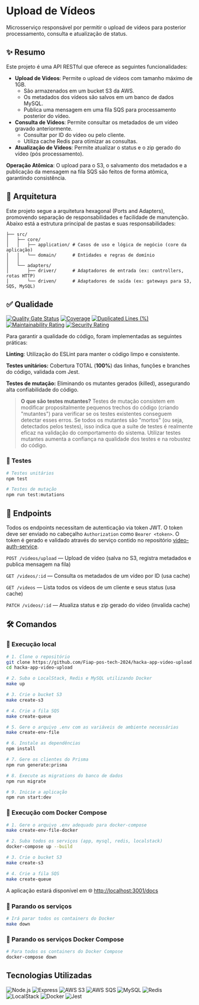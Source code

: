 # Upload de Vídeos
Microsserviço responsável por permitir o upload de vídeos para posterior processamento, consulta e atualização de status.

## ✨ Resumo
Este projeto é uma API RESTful que oferece as seguintes funcionalidades:

- **Upload de Vídeos**: Permite o upload de vídeos com tamanho máximo de 1GB.
  - São armazenados em um bucket S3 da AWS.
  - Os metadados dos vídeos são salvos em um banco de dados MySQL.
  - Publica uma mensagem em uma fila SQS para processamento posterior do vídeo.
- **Consulta de Vídeos**: Permite consultar os metadados de um vídeo gravado anteriormente.
  - Consultar por ID do vídeo ou pelo cliente.
  - Utiliza cache Redis para otimizar as consultas.
- **Atualização de Vídeos**: Permite atualizar o status e o zip gerado do vídeo (pós processamento).

**Operação Atômica**: O upload para o S3, o salvamento dos metadados e a publicação da mensagem na fila SQS são feitos de forma atômica, garantindo consistência.

## 📁 Arquitetura

Este projeto segue a arquitetura hexagonal (Ports and Adapters), promovendo separação de responsabilidades e facilidade de manutenção. Abaixo está a estrutura principal de pastas e suas responsabilidades:

```
├── src/
│   ├── core/
│   │   ├── application/ # Casos de uso e lógica de negócio (core da aplicação)
│   │   └── domain/      # Entidades e regras de domínio
│   │ 
│   └── adapters/
│       ├── driver/      # Adaptadores de entrada (ex: controllers, rotas HTTP)
│       └── driven/      # Adaptadores de saída (ex: gateways para S3, SQS, MySQL)
```

## ✅ Qualidade
[![Quality Gate Status](https://sonarcloud.io/api/project_badges/measure?project=Fiap-pos-tech-2024_hacka-app-video-upload&metric=alert_status)](https://sonarcloud.io/summary/new_code?id=Fiap-pos-tech-2024_hacka-app-video-upload)
[![Coverage](https://sonarcloud.io/api/project_badges/measure?project=Fiap-pos-tech-2024_hacka-app-video-upload&metric=coverage)](https://sonarcloud.io/summary/new_code?id=Fiap-pos-tech-2024_hacka-app-video-upload)
[![Duplicated Lines (%)](https://sonarcloud.io/api/project_badges/measure?project=Fiap-pos-tech-2024_hacka-app-video-upload&metric=duplicated_lines_density)](https://sonarcloud.io/summary/new_code?id=Fiap-pos-tech-2024_hacka-app-video-upload)
[![Maintainability Rating](https://sonarcloud.io/api/project_badges/measure?project=Fiap-pos-tech-2024_hacka-app-video-upload&metric=sqale_rating)](https://sonarcloud.io/summary/new_code?id=Fiap-pos-tech-2024_hacka-app-video-upload)
[![Security Rating](https://sonarcloud.io/api/project_badges/measure?project=Fiap-pos-tech-2024_hacka-app-video-upload&metric=security_rating)](https://sonarcloud.io/summary/new_code?id=Fiap-pos-tech-2024_hacka-app-video-upload)


Para garantir a qualidade do código, foram implementadas as seguintes práticas:

**Linting**: Utilização do ESLint para manter o código limpo e consistente.

**Testes unitários:** Cobertura TOTAL (**100%**) das linhas, funções e branches do código, validada com Jest.

**Testes de mutação:** Eliminando os mutantes gerados (killed), assegurando alta confiabilidade do código.

> **O que são testes mutantes?**
> Testes de mutação consistem em modificar propositalmente pequenos trechos do código (criando "mutantes") para verificar se os testes existentes conseguem detectar esses erros. Se todos os mutantes são "mortos" (ou seja, detectados pelos testes), isso indica que a suíte de testes é realmente eficaz na validação do comportamento do sistema. Utilizar testes mutantes aumenta a confiança na qualidade dos testes e na robustez do código.

### 🧪 Testes
```bash
# Testes unitários
npm test

# Testes de mutação
npm run test:mutations
```

## 📌 Endpoints

Todos os endpoints necessitam de autenticação via token JWT. O token deve ser enviado no cabeçalho `Authorization` como `Bearer <token>`. O token é gerado e validado através do serviço contido no repositório [video-auth-service](https://github.com/Fiap-pos-tech-2024/video-auth-service).

`POST /videos/upload` — Upload de vídeo (salva no S3, registra metadados e publica mensagem na fila)

`GET /videos/:id` — Consulta os metadados de um vídeo por ID (usa cache)

`GET /videos` — Lista todos os vídeos de um cliente e seus status (usa cache)

`PATCH /videos/:id` — Atualiza status e zip gerado do vídeo (invalida cache)

## 🛠️ Comandos

### 🚀 Execução local

```bash
# 1. Clone o repositório
git clone https://github.com/Fiap-pos-tech-2024/hacka-app-video-upload.git
cd hacka-app-video-upload

# 2. Suba o LocalStack, Redis e MySQL utilizando Docker
make up

# 3. Crie o bucket S3
make create-s3

# 4. Crie a fila SQS
make create-queue

# 5. Gere o arquivo .env com as variáveis de ambiente necessárias
make create-env-file

# 6. Instale as dependências
npm install

# 7. Gere os clientes do Prisma
npm run generate:prisma

# 8. Execute as migrations do banco de dados
npm run migrate

# 9. Inicie a aplicação
npm run start:dev
```

### 🚀 Execução com Docker Compose

```bash
# 1. Gere o arquivo .env adequado para docker-compose
make create-env-file-docker

# 2. Suba todos os serviços (app, mysql, redis, localstack)
docker-compose up --build

# 3. Crie o bucket S3
make create-s3

# 4. Crie a fila SQS
make create-queue
```

A aplicação estará disponível em 🌐 [http://localhost:3001/docs](http://localhost:3001/docs)

### 🛑 Parando os serviços
```bash
# Irá parar todos os containers do Docker
make down
```

### 🛑 Parando os serviços Docker Compose
```bash
# Para todos os containers do Docker Compose
docker-compose down
```

## Tecnologias Utilizadas

![Node.js](https://img.shields.io/badge/Node.js-339933?logo=node.js&logoColor=white&style=flat-square)
![Express](https://img.shields.io/badge/Express-000000?logo=express&logoColor=white&style=flat-square)
![AWS S3](https://img.shields.io/badge/AWS%20S3-569A31?logo=amazon-aws&logoColor=white&style=flat-square)
![AWS SQS](https://img.shields.io/badge/AWS%20SQS-232F3E?logo=amazon-aws&logoColor=white&style=flat-square)
![MySQL](https://img.shields.io/badge/MySQL-336791?logo=mysql&logoColor=white&style=flat-square)
![Redis](https://img.shields.io/badge/Redis-DC382D?logo=redis&logoColor=white&style=flat-square)
![LocalStack](https://img.shields.io/badge/LocalStack-00BFFF?logo=amazon-aws&logoColor=white&style=flat-square)
![Docker](https://img.shields.io/badge/Docker-2496ED?logo=docker&logoColor=white&style=flat-square)
![Jest](https://img.shields.io/badge/Jest-C21325?logo=jest&logoColor=white&style=flat-square)
